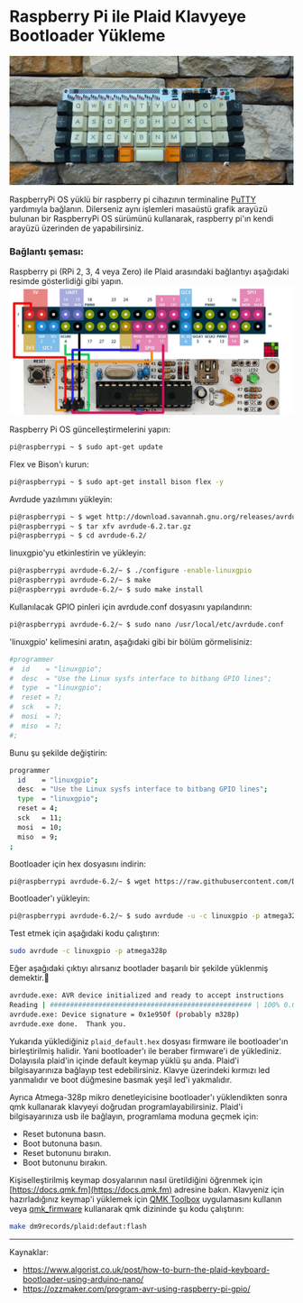 # Raspberry Pi ile Plaid Klavyeye Bootloader Yükleme
![plaid](plaid.jpg)

RaspberryPi OS yüklü bir raspberry pi cihazının terminaline [PuTTY](https://www.chiark.greenend.org.uk/~sgtatham/putty/latest.html) yardımıyla bağlanın. Dilerseniz aynı işlemleri masaüstü grafik arayüzü bulunan bir RaspberryPi OS sürümünü kullanarak, raspberry pi'ın kendi arayüzü üzerinden de yapabilirsiniz.

### Bağlantı şeması:  
Raspberry pi (RPi 2, 3, 4 veya Zero) ile Plaid arasındaki bağlantıyı aşağıdaki resimde gösterlidiği gibi yapın. 
![Bağlantı şeması](baglanti.jpg)

Raspberry Pi OS güncelleştirmelerini yapın:

```bash
pi@raspberrypi ~ $ sudo apt-get update
```

Flex ve Bison'ı kurun:

```bash
pi@raspberrypi ~ $ sudo apt-get install bison flex -y
```

Avrdude yazılımını yükleyin:

```bash
pi@raspberrypi ~ $ wget http://download.savannah.gnu.org/releases/avrdude/avrdude-6.2.tar.gz
pi@raspberrypi ~ $ tar xfv avrdude-6.2.tar.gz
pi@raspberrypi ~ $ cd avrdude-6.2/
```

linuxgpio'yu etkinlestirin ve yükleyin:

```bash
pi@raspberrypi avrdude-6.2/~ $ ./configure -enable-linuxgpio
pi@raspberrypi avrdude-6.2/~ $ make
pi@raspberrypi avrdude-6.2/~ $ sudo make install

```

Kullanılacak GPIO pinleri için avrdude.conf dosyasını yapılandırın:

```bash
pi@raspberrypi avrdude-6.2/~ $ sudo nano /usr/local/etc/avrdude.conf
```

'linuxgpio' kelimesini aratın, aşağıdaki gibi bir bölüm görmelisiniz:

```bash
#programmer
#  id    = "linuxgpio";
#  desc  = "Use the Linux sysfs interface to bitbang GPIO lines";
#  type  = "linuxgpio";
#  reset = ?;
#  sck   = ?;
#  mosi  = ?;
#  miso  = ?;
#;

```

Bunu şu şekilde değiştirin:

```bash
programmer
  id    = "linuxgpio";
  desc  = "Use the Linux sysfs interface to bitbang GPIO lines";
  type  = "linuxgpio";
  reset = 4;
  sck   = 11;
  mosi  = 10;
  miso  = 9;
;
```


Bootloader için hex dosyasını indirin:  
```bash
pi@raspberrypi avrdude-6.2/~ $ wget https://raw.githubusercontent.com/Daveyr/plaid/add-bootloader-info/bootloader/plaid_default.hex
```

Bootloader'ı yükleyin:

```bash
pi@raspberrypi avrdude-6.2/~ $ sudo avrdude -u -c linuxgpio -p atmega328p -v -U flash:w:"plaid_default.hex":a -U lfuse:w:0xF7:m -U hfuse:w:0xD0:m -U efuse:w:0xfc:m
```

Test etmek için aşağıdaki kodu çalıştırın:
```bash 
sudo avrdude -c linuxgpio -p atmega328p
```
Eğer aşağıdaki çıktıyı alırsanız bootlader başarılı bir şekilde yüklenmiş demektir.🎉

```bash
avrdude.exe: AVR device initialized and ready to accept instructions
Reading | ################################################## | 100% 0.00s
avrdude.exe: Device signature = 0x1e950f (probably m328p)
avrdude.exe done.  Thank you.

```
Yukarıda yüklediğiniz `plaid_default.hex` dosyası firmware ile bootloader'ın birleştirilmiş halidir. Yani bootloader'ı ile beraber firmware'i de yüklediniz. Dolayısıla plaid'in içinde default keymap yüklü şu anda. Plaid'i bilgisayarınıza bağlayıp test edebilirsiniz. Klavye üzerindeki kırmızı led yanmalıdır ve boot düğmesine basmak yeşil led'i yakmalıdır.


Ayrıca Atmega-328p mikro denetleyicisine bootloader'ı yüklendikten sonra qmk kullanarak klavyeyi doğrudan programlayabilirsiniz. Plaid'i bilgisayarınıza usb ile bağlayın, programlama moduna geçmek için:

- Reset butonuna basın.
- Boot butonuna basın.
- Reset butonunu bırakın.
- Boot butonunu bırakın.


Kişiselleştirilmiş keymap dosyalarının nasıl üretildiğini öğrenmek için [https://docs.qmk.fm](https://docs.qmk.fm) adresine bakın.  Klavyeniz için hazırladığınız keymap'i yüklemek için 
[QMK Toolbox](https://github.com/qmk/qmk_toolbox/releases) uygulamasını kullanın veya [qmk_firmware](https://docs.qmk.fm/#/) kullanarak qmk dizininde şu kodu çalıştırın:

```bash
make dm9records/plaid:defaut:flash
```
---

Kaynaklar:

- https://www.algorist.co.uk/post/how-to-burn-the-plaid-keyboard-bootloader-using-arduino-nano/
- https://ozzmaker.com/program-avr-using-raspberry-pi-gpio/


